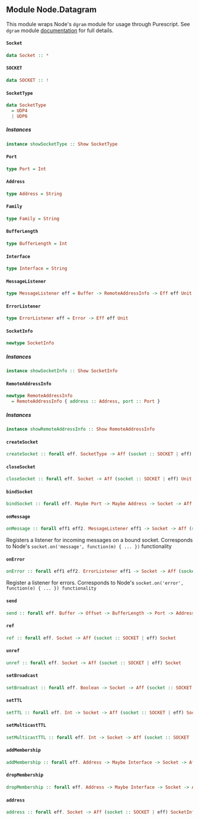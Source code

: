 ## Module Node.Datagram

This module wraps Node's `dgram` module for usage through Purescript. 
See `dgram` module [documentation](https://nodejs.org/api/dgram.html) for full details.

#### `Socket`

``` purescript
data Socket :: *
```

#### `SOCKET`

``` purescript
data SOCKET :: !
```

#### `SocketType`

``` purescript
data SocketType
  = UDP4
  | UDP6
```

##### Instances
``` purescript
instance showSocketType :: Show SocketType
```

#### `Port`

``` purescript
type Port = Int
```

#### `Address`

``` purescript
type Address = String
```

#### `Family`

``` purescript
type Family = String
```

#### `BufferLength`

``` purescript
type BufferLength = Int
```

#### `Interface`

``` purescript
type Interface = String
```

#### `MessageListener`

``` purescript
type MessageListener eff = Buffer -> RemoteAddressInfo -> Eff eff Unit
```

#### `ErrorListener`

``` purescript
type ErrorListener eff = Error -> Eff eff Unit
```

#### `SocketInfo`

``` purescript
newtype SocketInfo
```

##### Instances
``` purescript
instance showSocketInfo :: Show SocketInfo
```

#### `RemoteAddressInfo`

``` purescript
newtype RemoteAddressInfo
  = RemoteAddressInfo { address :: Address, port :: Port }
```

##### Instances
``` purescript
instance showRemoteAddressInfo :: Show RemoteAddressInfo
```

#### `createSocket`

``` purescript
createSocket :: forall eff. SocketType -> Aff (socket :: SOCKET | eff) Socket
```

#### `closeSocket`

``` purescript
closeSocket :: forall eff. Socket -> Aff (socket :: SOCKET | eff) Unit
```

#### `bindSocket`

``` purescript
bindSocket :: forall eff. Maybe Port -> Maybe Address -> Socket -> Aff (socket :: SOCKET | eff) SocketInfo
```

#### `onMessage`

``` purescript
onMessage :: forall eff1 eff2. MessageListener eff1 -> Socket -> Aff (socket :: SOCKET | eff2) Unit
```

Registers a listener for incoming messages on a bound socket.
Corresponds to Node's `socket.on('message', function(m) { ... })` functionality

#### `onError`

``` purescript
onError :: forall eff1 eff2. ErrorListener eff1 -> Socket -> Aff (socket :: SOCKET | eff2) Unit
```

Register a listener for errors.
Corresponds to Node's `socket.on('error', function(e) { ... }) functionality`

#### `send`

``` purescript
send :: forall eff. Buffer -> Offset -> BufferLength -> Port -> Address -> Socket -> Aff (socket :: SOCKET | eff) Unit
```

#### `ref`

``` purescript
ref :: forall eff. Socket -> Aff (socket :: SOCKET | eff) Socket
```

#### `unref`

``` purescript
unref :: forall eff. Socket -> Aff (socket :: SOCKET | eff) Socket
```

#### `setBroadcast`

``` purescript
setBroadcast :: forall eff. Boolean -> Socket -> Aff (socket :: SOCKET | eff) Socket
```

#### `setTTL`

``` purescript
setTTL :: forall eff. Int -> Socket -> Aff (socket :: SOCKET | eff) Socket
```

#### `setMulticastTTL`

``` purescript
setMulticastTTL :: forall eff. Int -> Socket -> Aff (socket :: SOCKET | eff) Socket
```

#### `addMembership`

``` purescript
addMembership :: forall eff. Address -> Maybe Interface -> Socket -> Aff (socket :: SOCKET | eff) Socket
```

#### `dropMembership`

``` purescript
dropMembership :: forall eff. Address -> Maybe Interface -> Socket -> Aff (socket :: SOCKET | eff) Socket
```

#### `address`

``` purescript
address :: forall eff. Socket -> Aff (socket :: SOCKET | eff) SocketInfo
```


